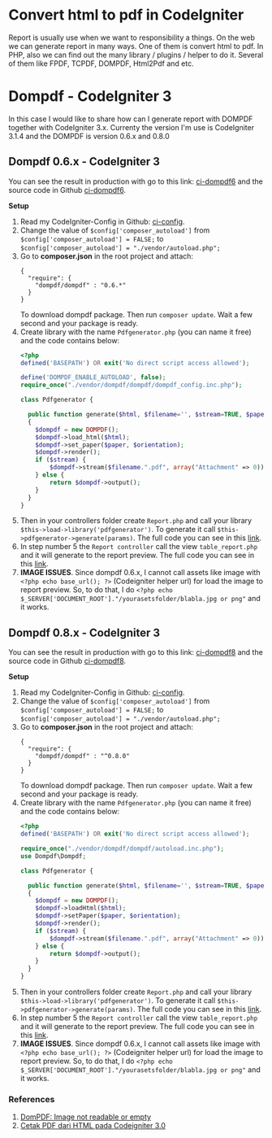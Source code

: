 # Convert html to pdf in CodeIgniter
Report is usually use when we want to responsibility a things. On the web we can
generate report in many ways. One of them is convert html to pdf. In PHP, also
we can find out the many library / plugins / helper to do it. Several of them
like FPDF, TCPDF, DOMPDF, Html2Pdf and etc.

# Dompdf - CodeIgniter 3
In this case I would like to share how can I generate report with DOMPDF together
with CodeIgniter 3.x. Currenty the version I'm use is CodeIgniter 3.1.4 and the DOMPDF
is version 0.6.x and 0.8.0

## Dompdf 0.6.x - CodeIgniter 3
You can see the result in production with go to this link: [ci-dompdf6](https://ci-dompdf6.penjelajahtekno.com/report)
and the source code in Github
[ci-dompdf6](https://github.com/satyakresna/ci-dompdf6).

**Setup**
  1. Read my CodeIgniter-Config in Github: [ci-config](https://github.com/satyakresna/catatan-penjelajahtekno/blob/master/codeigniter-config.md).
  2. Change the value of `$config['composer_autoload']` from `$config['composer_autoload'] = FALSE;` to `$config['composer_autoload'] = "./vendor/autoload.php";`
  3. Go to **composer.json** in the root project and attach:
        ```
        {
          "require": {
            "dompdf/dompdf" : "0.6.*"
          }
        }
        ```
        To download dompdf package. Then run `composer update`. Wait a few second and your package is ready.
  4. Create library with the name `Pdfgenerator.php` (you can name it free) and the code contains below:
        ```php
        <?php
        defined('BASEPATH') OR exit('No direct script access allowed');

        define('DOMPDF_ENABLE_AUTOLOAD', false);
        require_once("./vendor/dompdf/dompdf/dompdf_config.inc.php");

        class Pdfgenerator {

          public function generate($html, $filename='', $stream=TRUE, $paper = 'A4', $orientation = "portrait")
          {
            $dompdf = new DOMPDF();
            $dompdf->load_html($html);
            $dompdf->set_paper($paper, $orientation);
            $dompdf->render();
            if ($stream) {
                $dompdf->stream($filename.".pdf", array("Attachment" => 0));
            } else {
                return $dompdf->output();
            }
          }
        }
        ```
  5. Then in your controllers folder create `Report.php` and call your library `$this->load->library('pdfgenerator')`. To generate it call `$this->pdfgenerator->generate(params)`.
    The full code you can see in this [link](https://github.com/satyakresna/ci-dompdf6/blob/master/application/controllers/Report.php).
  6. In step number 5 the `Report controller` call the view `table_report.php` and it will generate to the report preview. The full code you can see in this [link](https://github.com/satyakresna/ci-dompdf6/blob/master/application/views/table_report.php).
  7. **IMAGE ISSUES**. Since dompdf 0.6.x, I cannot call assets like image with `<?php echo base_url(); ?>` (Codeigniter helper url) for load the image to report preview. So, to do that, I do `<?php echo $_SERVER['DOCUMENT_ROOT']."/yourasetsfolder/blabla.jpg or png"` and it works.


## Dompdf 0.8.x - CodeIgniter 3
You can see the result in production with go to this link: [ci-dompdf8](https://ci-dompdf8.penjelajahtekno.com/report)
and the source code in Github
[ci-dompdf8](https://github.com/satyakresna/ci-dompdf8).

**Setup**
  1. Read my CodeIgniter-Config in Github: [ci-config](https://github.com/satyakresna/catatan-penjelajahtekno/blob/master/codeigniter-config.md).
  2. Change the value of `$config['composer_autoload']` from `$config['composer_autoload'] = FALSE;` to `$config['composer_autoload'] = "./vendor/autoload.php";`
  3. Go to **composer.json** in the root project and attach:
        ```
        {
          "require": {
            "dompdf/dompdf" : "^0.8.0"
          }
        }
        ```
        To download dompdf package. Then run `composer update`. Wait a few second and your package is ready.
  4. Create library with the name `Pdfgenerator.php` (you can name it free) and the code contains below:
        ```php
        <?php
        defined('BASEPATH') OR exit('No direct script access allowed');

        require_once("./vendor/dompdf/dompdf/autoload.inc.php");
        use Dompdf\Dompdf;

        class Pdfgenerator {

          public function generate($html, $filename='', $stream=TRUE, $paper = 'A4', $orientation = "portrait")
          {
            $dompdf = new DOMPDF();
            $dompdf->loadHtml($html);
            $dompdf->setPaper($paper, $orientation);
            $dompdf->render();
            if ($stream) {
                $dompdf->stream($filename.".pdf", array("Attachment" => 0));
            } else {
                return $dompdf->output();
            }
          }
        }
        ```
  5. Then in your controllers folder create `Report.php` and call your library `$this->load->library('pdfgenerator')`. To generate it call `$this->pdfgenerator->generate(params)`.
    The full code you can see in this [link](https://github.com/satyakresna/ci-dompdf8/blob/master/application/controllers/Report.php).
  6. In step number 5 the `Report controller` call the view `table_report.php` and it will generate to the report preview. The full code you can see in this [link](https://github.com/satyakresna/ci-dompdf8/blob/master/application/views/table_report.php).
  7. **IMAGE ISSUES**. Since dompdf 0.6.x, I cannot call assets like image with `<?php echo base_url(); ?>` (Codeigniter helper url) for load the image to report preview. So, to do that, I do `<?php echo $_SERVER['DOCUMENT_ROOT']."/yourasetsfolder/blabla.jpg or png"` and it works.

### References
  1. [DomPDF: Image not readable or empty](https://stackoverflow.com/questions/25558449/dompdf-image-not-readable-or-empty)
  2. [Cetak PDF dari HTML pada Codeigniter 3.0](https://agung-setiawan.com/cetak-pdf-dari-html-pada-codeigniter-3-0/)
